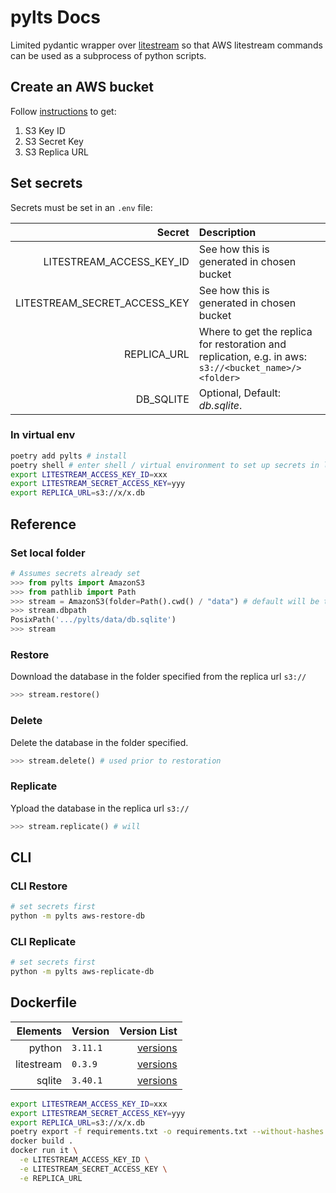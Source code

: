 # pylts Docs

Limited pydantic wrapper over [litestream](https://litestream.io/) so that AWS litestream commands can be used as a subprocess of python scripts.

## Create an AWS bucket

Follow [instructions](https://litestream.io/guides/s3/) to get:

1. S3 Key ID
2. S3 Secret Key
3. S3 Replica URL

## Set secrets

Secrets must be set in an `.env` file:

Secret | Description
--:|:--
LITESTREAM_ACCESS_KEY_ID | See how this is generated in chosen bucket
LITESTREAM_SECRET_ACCESS_KEY | See how this is generated in chosen bucket
REPLICA_URL | Where to get the replica for restoration and replication, e.g. in aws: `s3://<bucket_name>/><folder>`
DB_SQLITE | Optional, Default: _db.sqlite_.

### In virtual env

```sh
poetry add pylts # install
poetry shell # enter shell / virtual environment to set up secrets in local dev
export LITESTREAM_ACCESS_KEY_ID=xxx
export LITESTREAM_SECRET_ACCESS_KEY=yyy
export REPLICA_URL=s3://x/x.db
```

## Reference

### Set local folder

```py
# Assumes secrets already set
>>> from pylts import AmazonS3
>>> from pathlib import Path
>>> stream = AmazonS3(folder=Path().cwd() / "data") # default will be the parent of /pylts
>>> stream.dbpath
PosixPath('.../pylts/data/db.sqlite')
>>> stream
```

### Restore

Download the database in the folder specified from the replica url `s3://`

```py
>>> stream.restore()
```

### Delete

Delete the database in the folder specified.

```py
>>> stream.delete() # used prior to restoration
```


### Replicate

Ypload the database in the replica url `s3://`

```py
>>> stream.replicate() # will
```

## CLI

### CLI Restore

```sh
# set secrets first
python -m pylts aws-restore-db
```

### CLI Replicate

```sh
# set secrets first
python -m pylts aws-replicate-db
```

## Dockerfile

Elements | Version | Version List
--:|:--|--:
python | `3.11.1` | [versions](https://www.python.org/downloads/)
litestream | `0.3.9` | [versions](https://github.com/benbjohnson/litestream/releases)
sqlite | `3.40.1` | [versions](https://www.sqlite.org/download.html)

```sh
export LITESTREAM_ACCESS_KEY_ID=xxx
export LITESTREAM_SECRET_ACCESS_KEY=yyy
export REPLICA_URL=s3://x/x.db
poetry export -f requirements.txt -o requirements.txt --without-hashes
docker build .
docker run it \
  -e LITESTREAM_ACCESS_KEY_ID \
  -e LITESTREAM_SECRET_ACCESS_KEY \
  -e REPLICA_URL
```
